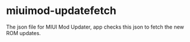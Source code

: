 # miuimod-updatefetch
The json file for MIUI Mod Updater, app checks this json to fetch the new ROM updates.
